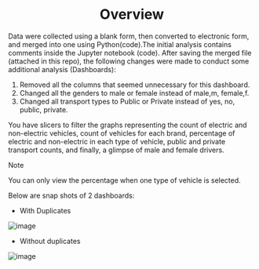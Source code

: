 <h1 align="center">
  Overview
</h1>

Data were collected using a blank form, then converted to electronic form, and merged into one using Python(code).The initial analysis contains comments inside the Jupyter notebook (code). After saving the merged file (attached in this repo), the following changes were made to conduct some additional analysis (Dashboards):

1. Removed all the columns that seemed unnecessary for this dashboard.
2. Changed all the genders to male or female instead of male,m, female,f.
3. Changed all transport types to Public or Private instead of yes, no, public, private.
   
You have slicers to filter the graphs representing the count of electric and non-electric vehicles, count of vehicles for each brand, percentage of electric and non-electric in each type of vehicle, public and private transport counts, and finally, a glimpse of male and female drivers.

>[!Note]
> You can only view the percentage when one type of vehicle is selected.

Below are snap shots of 2 dashboards:

* With Duplicates

![image](https://github.com/sainadreddy/Data-Recording-Cleaning-Analysis-Visualisation/assets/63005649/53fcd434-6da3-47cb-a215-60f8ba40a80d)

* Without duplicates

![image](https://github.com/sainadreddy/Data-Recording-Cleaning-Analysis-Visualisation/assets/63005649/6939b126-d883-4c93-bc0f-7fd8238c847d)
